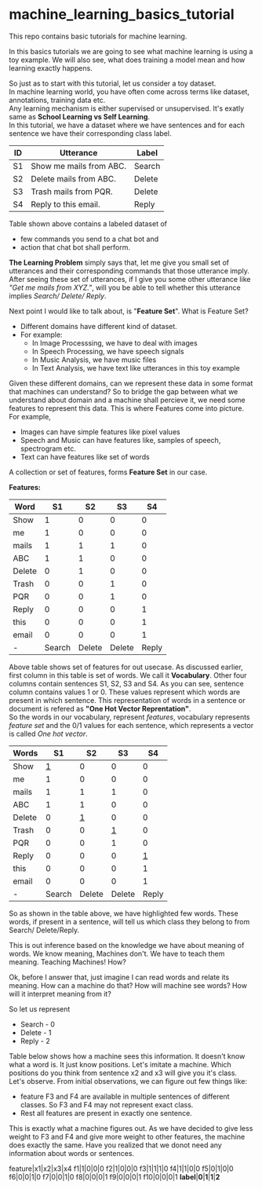 # machine_learning_basics_tutorial
This repo contains basic tutorials for machine learning.

In this basics tutorials we are going to see what machine learning is using a toy example.
We will also see, what does training a model mean and how learning exactly happens.

So just as to start with this tutorial, let us consider a toy dataset.  
In machine learning world, you have often come across terms like dataset, annotations, training data etc.  
Any learning mechanism is either supervised or unsupervised. It's exatly same as **School Learning vs Self Learning**.  
In this tutorial, we have a dataset where we have sentences and for each sentence we have their corresponding class label.  

ID | Utterance | Label
----|----------|----------
S1 | Show me mails from ABC. | Search
S2 | Delete mails from ABC.  | Delete
S3 | Trash mails from PQR.   | Delete
S4 | Reply to this email.    | Reply


Table shown above contains a labeled dataset of  
* few commands you send to a chat bot and 
* action that chat bot shall perform.

**The Learning Problem** simply says that, let me give you small set of utterances and their corresponding commands that those utterance imply. 
After seeing these set of utterances, if I give you some other utterance like *"Get me mails from XYZ."*, will you be able to tell whether this utterance
implies *Search/ Delete/ Reply*.  

Next point I would like to talk about, is "**Feature Set**". What is Feature Set?  
* Different domains have different kind of dataset.
* For example:
	* In Image Processsing, we have to deal with images
	* In Speech Processing, we have speech signals
	* In Music Analysis, we have music files
	* In Text Analysis, we have text like utterances in this toy example
 
Given these different domains, can we represent these data in some format that machines can understand? So to bridge the gap between 
what we understand about domain and a machine shall percieve it, we need some features to represent this data. This is where Features come into picture.  
For example,  
* Images can have simple features like pixel values
* Speech and Music can have features like, samples of speech, spectrogram etc.
* Text can have features like set of words

A collection or set of features, forms **Feature Set** in our case.  

**Features:**

Word|S1|S2|S3|S4
----|--|--|--|--
Show|1|0|0|0
me|1|0|0|0
mails|1|1|1|0
ABC|1|1|0|0
Delete|0|1|0|0
Trash|0|0|1|0
PQR|0|0|1|0
Reply|0|0|0|1
this|0|0|0|1
email|0|0|0|1
-|Search|Delete|Delete|Reply

Above table shows set of features for out usecase. As discussed earlier, first column in this table is set of words. We call it **Vocabulary**. Other 
four columns contain sentences S1, S2, S3 and S4. As you can see, sentence column contains values 1 or 0. These values represent which words are present 
in which sentence. This representation of words in a sentence or document is refered as **"One Hot Vector Reprentation"**.  
So the words in our vocabulary, represent *features*, vocabulary represents *feature set* and the 0/1 values for each sentence, which represents a vector 
is called *One hot vector*.

Words|S1|S2|S3|S4
----|--|--|--|--
Show|[1](https://placehold.it/15/f03c15/000000?text=+)|0|0|0
me|1|0|0|0
mails|1|1|1|0
ABC|1|1|0|0
Delete|0|[1](https://placehold.it/15/f03c15/000000?text=+)|0|0
Trash|0|0|[1](https://placehold.it/15/f03c15/000000?text=+)|0
PQR|0|0|1|0
Reply|0|0|0|[1](https://placehold.it/15/f03c15/000000?text=+)
this|0|0|0|1
email|0|0|0|1
-|Search|Delete|Delete|Reply
 
 
So as shown in the table above, we have highlighted few words. These words, if present in a sentence, will tell us which class they belong to from Search/
Delete/Reply.  

This is out inference based on the knowledge we have about meaning of words. We know meaning, Machines don't. We have to teach them meaning. Teaching Machines!
How?

Ok, before I answer that, just imagine I can read words and relate its meaning. How can a machine do that? How will machine see words? How will it 
interpret meaning from it?

So let us represent
* Search - 0
* Delete - 1
* Reply - 2 

Table below shows how a machine sees this information. It doesn't know what a word is. It just know positions. Let's imitate a machine. Which positions do you think
 from sentence x2 and x3 will give you it's class.  
Let's observe. From initial observations, we can figure out few things like:
* feature F3 and F4 are available in multiple sentences of different classes. So F3 and F4 may not represent exact class.
* Rest all features are present in exactly one sentence.

This is exactly what a machine figures out. As we have decided to give less weight to F3 and F4 and give more weight to other features, the machine does 
exactly the same. Have you realized that we donot need any information about words or sentences.

feature|x1|x2|x3|x4
f1|1|0|0|0
f2|1|0|0|0
f3|1|1|1|0
f4|1|1|0|0
f5|0|1|0|0
f6|0|0|1|0
f7|0|0|1|0
f8|0|0|0|1
f9|0|0|0|1
f10|0|0|0|1
**label**|**0**|**1**|**1**|**2**


